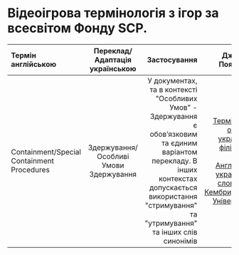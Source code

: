 # Відеоігрова термінологія з ігор за всесвітом Фонду SCP.
| Термін англійською | Переклад/Адаптація українською | Застосування | Джерело/Пояснення | Гра, де використовується |
|:--------------------------- |:-------------------:| --------------------:| ----------------:| ---------------:|
| Containment/Special Containment Procedures | Здержування/Особливі Умови Здержування | У документах, та в контексті "Особливих Умов" - Здержування є обовʼязковим та єдиним варіантом перекладу. В інших контекстах допускається використання "стримування" та "утримування" та інших слів синонімів | [Термінологія офіційної української філії Фонду SCP](http://scp-ukrainian.wikidot.com/special-containment-procedures-ua), [Англійсько-український словник від Кембридзького Університету](https://dictionary.cambridge.org/uk/dictionary/english-ukrainian/contain)| Термін не походить конкретно з ігор, а походить із самого літературного проєкту "Фонд SCP", та зустрічається в усіх іграх за цим всесвітом |